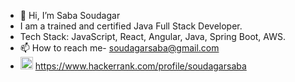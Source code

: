 - 👋 Hi, I’m Saba Soudagar
- I am a trained and certified Java Full Stack Developer.
- Tech Stack: JavaScript, React, Angular, Java, Spring Boot, AWS. 
- 📫 How to reach me- soudagarsaba@gmail.com
- <img src="https://github.com/SabaSoudagar2711/SabaSoudagar2711/assets/111581095/91919737-d406-4bd1-82d0-f6f25f1697a7" alt="image" width="20px"> https://www.hackerrank.com/profile/soudagarsaba









<!---
SabaSoudagar2711/SabaSoudagar2711 is a ✨ special ✨ repository because its `README.md` (this file) appears on your GitHub profile.
You can click the Preview link to take a look at your changes.
--->
